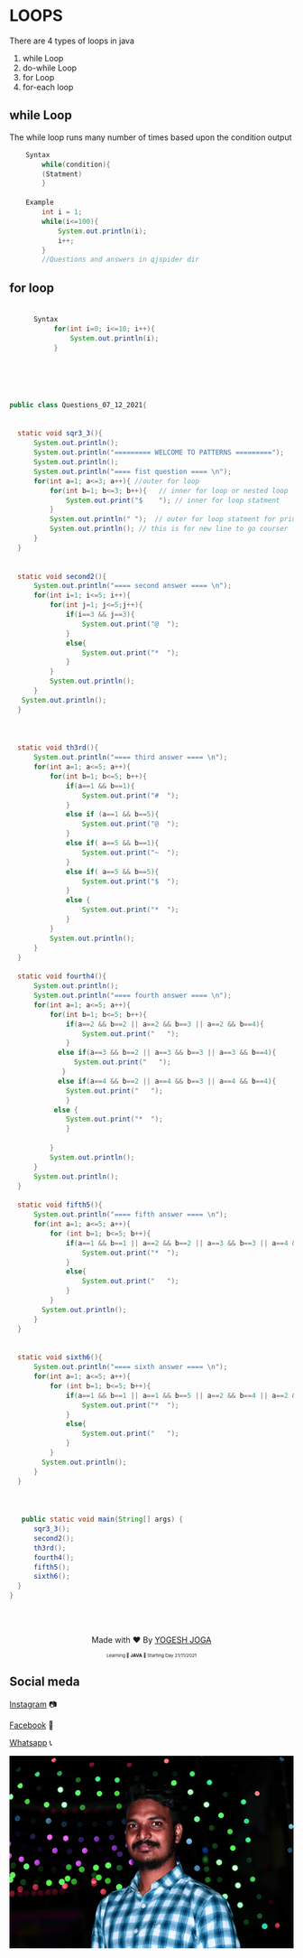 # LOOPS
There are 4 types of loops in java
   1) while Loop
   2) do-while Loop
   3) for Loop
   4) for-each loop


## while Loop
   The while loop runs many number of times based upon the condition output

```java
    Syntax
        while(condition){
        (Statment)
        }

    Example
        int i = 1;
        while(i<=100){
            System.out.println(i);
            i++;
        }
        //Questions and answers in qjspider dir
```
## for loop
 
  ```java

        Syntax
             for(int i=0; i<=10; i++){
                 System.out.println(i);
             }





public class Questions_07_12_2021{


    static void sqr3_3(){
        System.out.println();
        System.out.println("========= WELCOME TO PATTERNS =========");
        System.out.println();
        System.out.println("==== fist question ==== \n");
        for(int a=1; a<=3; a++){ //outer for loop 
            for(int b=1; b<=3; b++){   // inner for loop or nested loop
                System.out.print("$    "); // inner for loop statment 
            }
            System.out.println(" ");  // outer for loop statment for printing spaces 
            System.out.println(); // this is for new line to go courser
        }
    }


    static void second2(){
        System.out.println("==== second answer ==== \n");
        for(int i=1; i<=5; i++){
            for(int j=1; j<=5;j++){
                if(i==3 && j==3){
                    System.out.print("@  ");
                }
                else{
                    System.out.print("*  ");
                }
            }
            System.out.println();
        }
     System.out.println();
    }



    static void th3rd(){
        System.out.println("==== third answer ==== \n");
        for(int a=1; a<=5; a++){
            for(int b=1; b<=5; b++){
                if(a==1 && b==1){
                    System.out.print("#  ");
                }
                else if (a==1 && b==5){
                    System.out.print("@  ");
                }
                else if( a==5 && b==1){
                    System.out.print("~  ");
                }
                else if( a==5 && b==5){
                    System.out.print("$  ");
                }
                else {
                    System.out.print("*  ");
                }
            }
            System.out.println();
        }
    }

    static void fourth4(){
        System.out.println();
        System.out.println("==== fourth answer ==== \n");
        for(int a=1; a<=5; a++){
            for(int b=1; b<=5; b++){
                if(a==2 && b==2 || a==2 && b==3 || a==2 && b==4){
                    System.out.print("   ");
                }
              else if(a==3 && b==2 || a==3 && b==3 || a==3 && b==4){
                  System.out.print("   ");
               }
              else if(a==4 && b==2 || a==4 && b==3 || a==4 && b==4){
                System.out.print("   ");
                }
             else {
                System.out.print("*  ");
                }

            }
            System.out.println();
        }
        System.out.println();
    }

    static void fifth5(){
        System.out.println("==== fifth answer ==== \n");
        for(int a=1; a<=5; a++){
            for (int b=1; b<=5; b++){
                if(a==1 && b==1 || a==2 && b==2 || a==3 && b==3 || a==4 && b==4 || a==5 && b==5){
                    System.out.print("*  ");
                }
                else{
                    System.out.print("   ");
                }
            }
          System.out.println();
        }
    }


    static void sixth6(){
        System.out.println("==== sixth answer ==== \n");
        for(int a=1; a<=5; a++){
            for (int b=1; b<=5; b++){
                if(a==1 && b==1 || a==1 && b==5 || a==2 && b==4 || a==2 && b==2 || a==3 && b==3 || a==4 && b==2 || a==4 && b==4 ||  a==5 && b==1 ||a==5 && b==5){
                    System.out.print("*  ");
                }
                else{
                    System.out.print("   ");
                }
            }
          System.out.println();
        }
    }
    


     public static void main(String[] args) {
        sqr3_3();
        second2();
        th3rd();
        fourth4();
        fifth5();
        sixth6();
    }
}
  ```




  

<br>

<br>

<p align="center">Made with ❤️ By <a href="https://www.google.com/search?q=yogesh+joga&oq=yogesh+joga&aqs=chrome.0.69i59j0i512j0i10i22i30j69i60l3j69i65.2825j0j7&sourceid=chrome&ie=UTF-8">YOGESH JOGA</a></p>
<p align="center" style="font-size: 8px">Learning<b> &#x1F49D; JAVA &#x1F49D; </b> Starting Day 21/11/2021</p>

## Social meda

[Instagram]( https://www.instagram.com/_yogi_joga/ ) &#x1F4F7;

[Facebook]( https://www.facebook.com/login/?next=https%3A%2F%2Fwww.facebook.com%2Fprofile.php%3Fid%3D100014890958322 ) &#x1F4D6;

[Whatsapp]( https://chatwith.io/s/617ab3d1a9ef6 ) &#x1F4DE; 


<p align="center" style="font-size: 8px"></p>

   
<img src="https://github.com/yogeshjoga/c-learning-30-days/blob/master/my_photo_git.jpg">